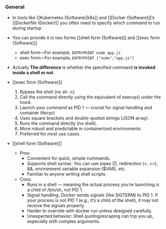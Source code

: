 ### General
- In tools like [[Kubernetes (Software)|k8s]] and [[Docker (Software)]]’s [[Dockerfile (Docker)]] you often need to specify which command to run during startup
- You can provide it in two forms [[shell form (Software)]] and [[exec form (Software)]]
	-  shell form—For example, `ENTRYPOINT node app.js`
	-  exec form—For example, `ENTRYPOINT ["node","app.js"]`
- Actually **The difference** is whether the specified command **is invoked inside a shell or not**. 

- [[exec form (Software)]]
	1. Bypass the shell (no sh -c).
	2. Call the command directly using the equivalent of execvp() under the hood.
	3. Launch your command as PID 1 — crucial for signal handling and container lifecycl
	4.  Uses square brackets and double-quoted strings (JSON array). 
	5. Runs the command directly (no shell).
	6. More robust and predictable in containerized environments.
	7. Preferred for most use cases.

- [[shell form (Software)]]
	- Pros:
		- Convenient for quick, simple commands.
		- Supports shell syntax: You can use pipes (|), redirection (>, >>), &&, environment variable expansion ($VAR), etc.
		- Familiar to anyone writing shell scripts.
	 - Cons:
		- Runs in a shell — meaning the actual process you’re launching is a child of /bin/sh, not PID 1.
		- Signal handling: Docker sends signals (like SIGTERM) to PID 1. If your process is not PID 1 (e.g., it’s a child of the shell), it may not receive the signals properly.
		- Harder to override with docker run unless designed carefully.
		- Unexpected behavior: Shell quoting/escaping can trip you up, especially with complex arguments.